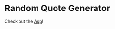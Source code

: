 # Random Quote Generator

Check out the [App](https://jongwooha98.github.io/random-quote-generator)!
